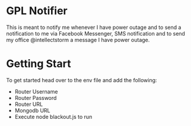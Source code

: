 # GPL Notifier

This is meant to notify me whenever I have power outage and to send a notification to me via Facebook Messenger, SMS notification and to send my office @intellectstorm a message I have power outage.

# Getting Start

To get started head over to the env file and add the following:

 - Router Username
 - Router Password
 - Router URL
 - Mongodb URL
 - Execute node blackout.js to run
